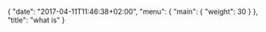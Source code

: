 {
	"date": "2017-04-11T11:46:38+02:00",
	"menu": {
			"main": {
				"weight": 30
			}
	},
	"title": "what is"
}

